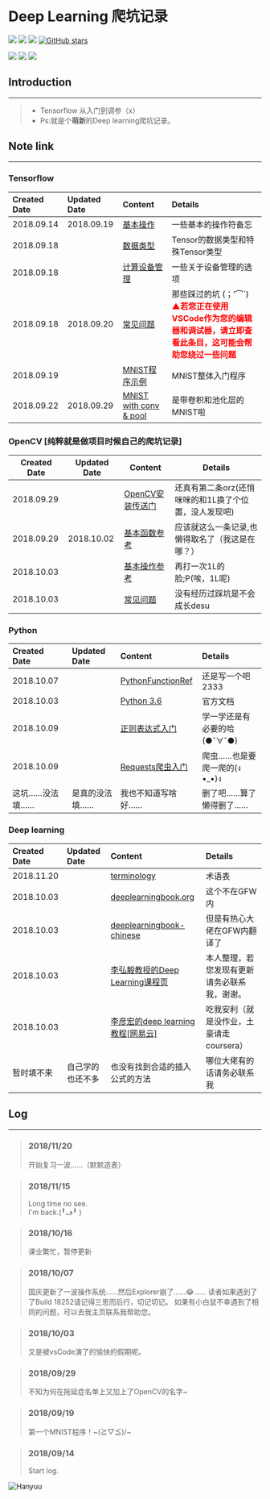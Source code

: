 # Deep Learning 爬坑记录
[![](https://img.shields.io/github/downloads/atom/atom/total.svg)](https://github.com/HanyuuFurude/TensorflowStudy/archive/master.zip)
[![](https://img.shields.io/github/issues/HanyuuFurude/TensorflowStudy.svg)](https://github.com/HanyuuFurude/TensorflowStudy/issues)
[![](https://img.shields.io/github/license/HanyuuFurude/TensorflowStudy.svg)](https://github.com/HanyuuFurude/TensorflowStudy/blob/master/LICENSE)
[![GitHub stars](https://img.shields.io/github/stars/HanyuuFurude/TensorflowStudy.svg)](https://github.com/HanyuuFurude/TensorflowStudy/stargazers)

![](https://img.shields.io/badge/language-Python_3.6-blue.svg)
![](https://img.shields.io/badge/package-Tensorflow-blue.svg)
![](https://img.shields.io/badge/package-OpenCV_python-blue.svg)
## Introduction
***
> - Tensorflow 从入门到调参（x）
> - Ps:就是个**萌新**的Deep learning爬坑记录。
## Note link
***
### Tensorflow
| Created Date | Updated Date | Content| Details|
| :- | :- | :- | :- |
| 2018.09.14 | 2018.09.19 | [基本操作](studyNotes/tensorflow/Leadin/Leadin.md) | 一些基本的操作符备忘 |
| 2018.09.18 || [数据类型](studyNotes/tensorflow/Tensor/Tensor.md) | Tensor的数据类型和特殊Tensor类型 |
| 2018.09.18 || [计算设备管理](studyNotes/tensorflow/DeviceManage/DeviceManage.md) | 一些关于设备管理的选项 |
| 2018.09.18 | 2018.09.20 | [常见问题](studyNotes/tensorflow/CommomQuestion/CommomQuestion.md) | 那些踩过的坑 (；′⌒`)<br><font color=red>**▲若您正在使用VSCode作为您的编辑器和调试器，请立即查看此条目，这可能会帮助您绕过一些问题**</font> |
| 2018.09.19 || [MNIST程序示例](studyNotes/tensorflow/Example/Leadin.py) | MNIST整体入门程序|
| 2018.09.22 | 2018.09.29 | [MNIST with conv & pool](studyNotes/tensorflow/Example/MNIST_Conv&Pool.md) | 是带卷积和池化层的MNIST啦|
### OpenCV [纯粹就是做项目时候自己的爬坑记录]
| Created Date | Updated Date| Content| Details |
| - | - | - | - |
| 2018.09.29 || [OpenCV安装传送门](https://docs.opencv.org/3.0-beta/doc/py_tutorials/py_setup/py_table_of_contents_setup/py_table_of_contents_setup.html#py-table-of-content-setup) | 还真有第二条orz(还悄咪咪的和1L换了个位置，没人发现吧)|
| 2018.09.29 | 2018.10.02| [基本函数参考](studyNotes/OpenCV/OpenCVFunctionRef.md) | 应该就这么一条记录,也懒得取名了（我这是在哪？） |
| 2018.10.03 || [基本操作参考](studyNotes/OpenCV/OpenCVBasicOperations.md)| 再打一次1L的脸;P(唉，1L呢) |
| 2018.10.03 || [常见问题](studyNotes/OpenCV/OpenCVCommomQuestion.md) | 没有经历过踩坑是不会成长desu |



### Python
| Created Date | Updated Date| Content| Details|
| :- | :- | :- | :- |
| 2018.10.07 || [PythonFunctionRef](studyNotes/python/PythonFunctionRef/PythonFunctionRef.md) | 还是写一个吧2333 |
| 2018.10.03 || [Python 3.6](https://docs.python.org/3.6/)| 官方文档 |
| 2018.10.09 || [正则表达式入门](http://www.runoob.com/python3/python3-reg-expressions.html)| 学一学还是有必要的哈(●ˇ∀ˇ●)|
| 2018.10.09 || [Requests爬虫入门](https://blog.csdn.net/gyq1998/article/details/78583841)| 爬虫……也是要爬一爬的(ง •_•)ง |
| 这坑……没法填…… | 是真的没法填……| 我也不知道写啥好…… | 删了吧……算了懒得删了…… |
### Deep learning
| Created Date | Updated Date | Content| Details|
| :- | :- | :- | :- |
| 2018.11.20||[terminology](studyNotes/deeplearning/terminology.md)|术语表|
| 2018.10.03 || [deeplearningbook.org](http://www.deeplearningbook.org/) | 这个不在GFW内|
| 2018.10.03 || [deeplearningbook-chinese](https://github.com/exacity/deeplearningbook-chinese)| 但是有热心大佬在GFW内翻译了|
| 2018.10.03 || [李弘毅教授的Deep Learning课程页](https://hanyuufurude.github.io/DeepLearing.html) | 本人整理，若您发现有更新请务必联系我，谢谢。 |
| 2018.10.03 || [李彦宏的deep learning教程[网易云]](http://mooc.study.163.com/smartSpec/detail/1001319001.htm) | 吃我安利（就是没作业，土豪请走coursera） |
| 暂时填不来 | 自己学的也还不多 | 也没有找到合适的插入公式的方法 | 哪位大佬有的话请务必联系我 |

## Log
***
> ### 2018/11/20
> 开始复习一波……（默默造表）

> ### 2018/11/15
> Long time no see.\
> I'm back.(╹ڡ╹ )

> ### 2018/10/16
> 课业繁忙，暂停更新

> ### 2018/10/07
> 国庆更新了一波操作系统……然后Explorer崩了……😂……
> 读者如果遇到了了Build 18252请记得三思而后行，切记切记。
> 如果有小白鼠不幸遇到了相同的问题，可以去我主页联系我帮助您。

> ### 2018/10/03
> 又是被vsCode演了的愉快的假期呢。

> ### 2018/09/29
> 不知为何在拖延症名单上又加上了OpenCV的名字~

> ### 2018/09/19
> 第一个MNIST程序！~\(≧▽≦)/~

> ### 2018/09/14
> Start log.

![Hanyuu](studyNotes/rm.png)
